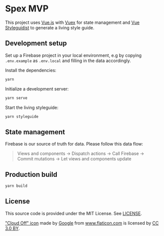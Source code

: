 # Spex MVP

This project uses [Vue.js](https://vuejs.org) with [Vuex](https://vuex.vuejs.org) for state management and [Vue Styleguidist](https://vue-styleguidist.github.io/) to generate a living style guide.

## Development setup

Set up a Firebase project in your local environment, e.g by copying `.env.example` as `.env.local` and filling in the data accordingly.

Install the dependencies:

```sh
yarn
```

Initialize a development server:

```sh
yarn serve
```

Start the living styleguide:

```sh
yarn styleguide
```

## State management

Firebase is our source of truth for data.
Please follow this data flow:

> Views and components -> Dispatch actions -> Call Firebase -> Commit mutations -> Let views and components update

## Production build

```sh
yarn build
```

## License

This source code is provided under the MIT License. See [LICENSE](LICENSE).

["Cloud Off" icon](assets/icons/cloud-off.svg) made by <a href="https://www.flaticon.com/authors/google" title="Google">Google</a> from <a href="https://www.flaticon.com/" title="Flaticon">www.flaticon.com</a> is licensed by <a href="http://creativecommons.org/licenses/by/3.0/" title="Creative Commons BY 3.0" target="_blank">CC 3.0 BY</a>.
